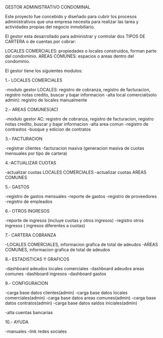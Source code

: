 GESTOR ADMINISTRATIVO CONDOMINAL

Este proyecto fue concebido y diseñado para cubrir los procesos administrativos que una empresa necesita para realizar las tarea y actividades propias del negocio inmobiliario.

El gestor esta desarrollado para administrar y controlar dos TIPOS DE CARTERA o de cuentas por cobrar:

LOCALES COMERCIALES: propiedades o locales construidos, forman parte del condominio. AREAS COMUNES: espacios o areas dentro del condominio.

El gestor tiene los siguientes modulos:

1.- LOCALES COMERCIALES

-modulo gestor LOCALES: registro de cobranza, registro de facturacion, registro notas credito, buscar y bajar informacion -alta local comercial(solo admin): registro de locales manualmente

2.- AREAS COMUNES(AC)

-modulo gestor AC: registro de cobranza, registro de facturacion, registro notas credito, buscar y bajar informacion -alta area comun -registro de contrastos -busque y edicion de contratos

3.- FACTURACION

-registrar clientes -facturacion masiva (generacion masiva de cuotas mensuales por tipo de cartera)

4.-ACTUALIZAR CUOTAS

-actualizar cuotas LOCALES COMERCIALES -actualizar cuotas AREAS COMUNES

5.- GASTOS

-registro de gastos mensuales -reporte de gastos -registro de proveedores -registro de empleados

6.- OTROS INGRESOS

-reporte de ingresos (incluye cuotas y otros ingresos) -registro otros ingresos ( ingresos diferentes a cuotas)

7.- CARTERA COBRANZA

-LOCALES COMERCIALES, informacion grafica de total de adeudos -AREAS COMUNES, informacion grafica de total de adeudos

8.- ESTADISTICAS Y GRAFICOS

-dashboard adeudos locales comerciales -dashboard adeudos areas comunes -dashboard ingresos -dashboard gastos

9.- CONFIGURACION

-carga base datos clientes(admin) -carga base datos locales comerciales(admin) -carga base datos areas comunes(admin) -carga base datos contratos(admin) -carga base datos saldos iniciales(admin)

-alta cuentas bancarias

10.- AYUDA

-manuales -link redes sociales
